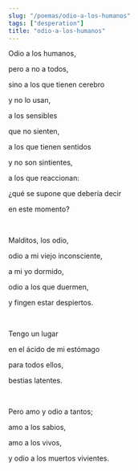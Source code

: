 ```yaml
---
slug: "/poemas/odio-a-los-humanos"
tags: ["desperation"]
title: "odio-a-los-humanos"
---
```

Odio a los humanos,

pero a no a todos,

sino a los que tienen cerebro

y no lo usan,

a los sensibles

que no sienten,

a los que tienen sentidos

y no son sintientes,

a los que reaccionan:

¿qué se supone que debería decir

en este momento?

&nbsp;

Malditos, los odio,

odio a mi viejo inconsciente,

a mi yo dormido,

odio a los que duermen,

y fingen estar despiertos.

&nbsp;

Tengo un lugar

en el ácido de mi estómago

para todos ellos,

bestias latentes.

&nbsp;

Pero amo y odio a tantos;

amo a los sabios,

amo a los vivos,

y odio a los muertos vivientes.